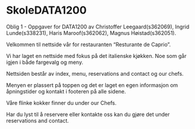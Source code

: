 # SkoleDATA1200

Oblig 1 - Oppgaver for DATA1200
av Christoffer Leegaard(s362069), Ingrid Lunde(s338231), Haris Maroof(s362062), Magnus Høistad(s362051).

Velkommen til nettside vår for restauranten “Resturante de Caprio”. 

Vi har laget en nettside med fokus på det italienske kjøkken. Noe som går igjen i både fargevalg og meny. 

Nettsiden består av index, menu, reservations and contact og our chefs. 

Menyen er plassert på toppen og det er laget en egen informasjon om åpningstider og kontakt i footeren på alle sidene.

Våre flinke kokker finner du under our Chefs.

Har du lyst til å reservere eller kontakte oss kan du gjøre det under reservations and contact.


